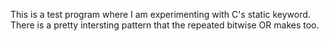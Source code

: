 This is a test program where I am experimenting with C's static keyword. There is a pretty intersting pattern that the repeated bitwise OR makes too.
